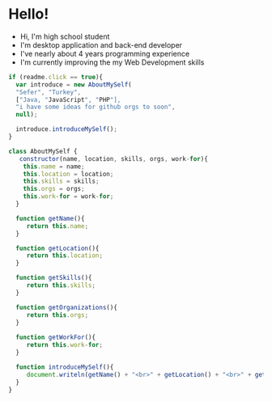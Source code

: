# Hello!

- Hi, I'm high school student
- I'm desktop application and back-end developer
- I've nearly about 4 years programming experience
- I'm currently improving the my Web Development skills

```js
if (readme.click == true){
  var introduce = new AboutMySelf(
  "Sefer", "Turkey", 
  ["Java, "JavaScript", "PHP"], 
  "i have some ideas for github orgs to soon", 
  null);

  introduce.introduceMySelf();
}

class AboutMySelf {
   constructor(name, location, skills, orgs, work-for){
    this.name = name;
    this.location = location;
    this.skills = skills;
    this.orgs = orgs;
    this.work-for = work-for;
  }

  function getName(){
     return this.name;
  }

  function getLocation(){
     return this.location;
  }

  function getSkills(){
     return this.skills;
  }

  function getOrganizations(){
     return this.orgs;
  }
  
  function getWorkFor(){
     return this.work-for;
  }

  function introduceMySelf(){
     document.writeln(getName() + "<br>" + getLocation() + "<br>" + getSkills() + "<br>" + getOrganizations() + "<br>" + getWorkFor());
  }
}
```

<!---
SeferA/SeferA is a ✨ special ✨ repository because its `README.md` (this file) appears on your GitHub profile.
You can click the Preview link to take a look at your changes.
--->
